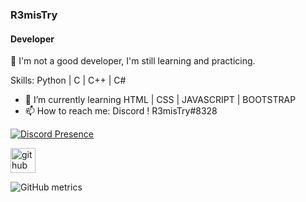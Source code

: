 ### R3misTry
#### Developer
:wave: I'm not a good developer, I'm still learning and practicing.

Skills: Python | C | C++ | C#

- :seedling: I’m currently learning HTML | CSS | JAVASCRIPT | BOOTSTRAP 
- :mailbox: How to reach me: Discord ! R3misTry#8328 

[![Discord Presence](https://lanyard-profile-readme.vercel.app/api/187583977408823296)](https://discord.com/users/323381872392536064)

[<img src='https://cdn.jsdelivr.net/npm/simple-icons@3.0.1/icons/github.svg' alt='github' height='40'>](https://github.com/Mertsayar6623)  

![GitHub metrics](https://metrics.lecoq.io/Mertsayar6623)  
